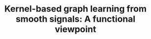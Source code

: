 ---
layout: default
title: "Kernel-based graph learning from smooth signals: A functional viewpoint"
authors: Xingyue Pu, <ins>Siu Lun Chau</ins>, Xiaowen Dong, Dino Sejdinovic 
venue: IEEE Transactions on Signal and Information Processing over Networks
venue_short: IEEE
year: 2021
pdf: https://ieeexplore.ieee.org/stamp/stamp.jsp?arnumber=9356326
code:
doi:
preprint: "false"
thumbnail: "../assets/img/publications/2021-gsp.png"
---